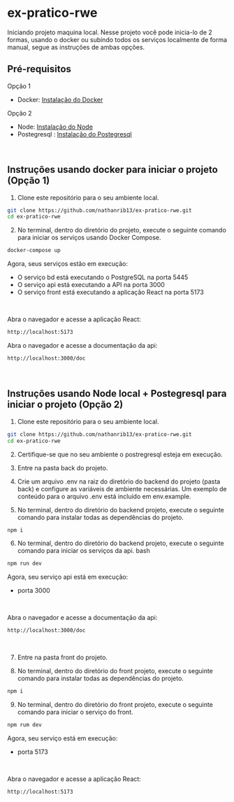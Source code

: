 # ex-pratico-rwe

Iniciando projeto maquina local.
Nesse projeto você pode inicia-lo de 2 formas, usando o docker ou subindo todos os serviços localmente de forma manual,
segue as instruções de ambas opções.

## Pré-requisitos

Opção 1

- Docker: [Instalação do Docker](https://docs.docker.com/get-docker/)

Opção 2

- Node: [Instalação do Node](https://nodejs.org/pt-br/download)
- Postegresql : [Instalação do Postegresql](https://www.postgresql.org/download/)

<br />

## Instruções usando docker para iniciar o projeto (Opção 1)

1. Clone este repositório para o seu ambiente local.

```bash
git clone https://github.com/nathanrib13/ex-pratico-rwe.git
cd ex-pratico-rwe
```

2. No terminal, dentro do diretório do projeto, execute o seguinte comando para iniciar os serviços usando Docker Compose.

```bash
docker-compose up
```

Agora, seus serviços estão em execução:

- O serviço bd está executando o PostgreSQL na porta 5445
- O serviço api está executando a API na porta 3000
- O serviço front está executando a aplicação React na porta 5173

<br />

Abra o navegador e acesse a aplicação React:

```bash
http://localhost:5173
```

Abra o navegador e acesse a documentação da api:

```bash
http://localhost:3000/doc
```

<br />

## Instruções usando Node local + Postegresql para iniciar o projeto (Opção 2)

1. Clone este repositório para o seu ambiente local.

```bash
git clone https://github.com/nathanrib13/ex-pratico-rwe.git
cd ex-pratico-rwe
```

2. Certifique-se que no seu ambiente o postregresql esteja em execução.

3. Entre na pasta back do projeto.

4. Crie um arquivo .env na raiz do diretório do backend do projeto (pasta back) e configure as variáveis de ambiente necessárias.
   Um exemplo de conteúdo para o arquivo .env está incluído em env.example.

5. No terminal, dentro do diretório do backend projeto, execute o seguinte comando para instalar todas as dependências do projeto.

```bash
npm i
```

6. No terminal, dentro do diretório do backend projeto, execute o seguinte comando para iniciar os serviços da api.
   bash

```bash
npm run dev
```

Agora, seu serviço api está em execução:

- porta 3000

<br />

Abra o navegador e acesse a documentação da api:

```bash
http://localhost:3000/doc
```

<br />

7. Entre na pasta front do projeto.

8. No terminal, dentro do diretório do front projeto, execute o seguinte comando para instalar todas as dependências do projeto.

```bash
npm i
```

9. No terminal, dentro do diretório do front projeto, execute o seguinte comando para iniciar o serviço do front.

```bash
npm rum dev
```

Agora, seu serviço está em execução:

- porta 5173

<br />

Abra o navegador e acesse a aplicação React:

```bash
http://localhost:5173
```

<br />
